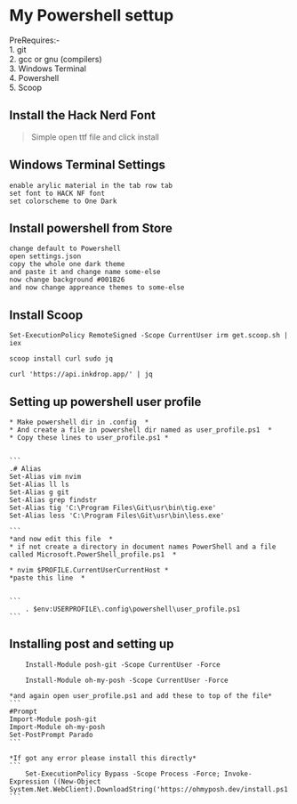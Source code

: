 # My Powershell settup

PreRequires:-   
	1. git  
	2. gcc or gnu (compilers)  
	3. Windows Terminal  
	4. Powershell  
	5. Scoop  				

## Install the Hack Nerd Font
> Simple open ttf file and click install  
## Windows Terminal Settings

```
enable arylic material in the tab row tab
set font to HACK NF font
set colorscheme to One Dark
```
## Install powershell from Store

```
change default to Powershell
open settings.json 
copy the whole one dark theme
and paste it and change name some-else
now change background #001B26
and now change appreance themes to some-else

```

## Install Scoop

`
Set-ExecutionPolicy RemoteSigned -Scope CurrentUser
irm get.scoop.sh | iex
`

```
scoop install curl sudo jq
```

```
curl 'https://api.inkdrop.app/' | jq
```

## Setting up powershell user profile

	* Make powershell dir in .config  *
	* And create a file in powershell dir named as user_profile.ps1  *
	* Copy these lines to user_profile.ps1 *
	
	
	```
	.# Alias
	Set-Alias vim nvim
	Set-Alias ll ls
	Set-Alias g git
	Set-Alias grep findstr
	Set-Alias tig 'C:\Program Files\Git\usr\bin\tig.exe'
	Set-Alias less 'C:\Program Files\Git\usr\bin\less.exe'
	
	```
	*and now edit this file  *  
	* if not create a directory in document names PowerShell and a file called Microsoft.PowerShell_profile.ps1  *  
	
	* nvim $PROFILE.CurrentUserCurrentHost *  
	*paste this line  *
	
	
	```
		. $env:USERPROFILE\.config\powershell\user_profile.ps1
	```

## Installing post and setting up
```
	Install-Module posh-git -Scope CurrentUser -Force
```


```
	Install-Module oh-my-posh -Scope CurrentUser -Force
```

	*and again open user_profile.ps1 and add these to top of the file*
	```
	#Prompt
	Import-Module posh-git
	Import-Module oh-my-posh
	Set-PostPrompt Parado
	```

	*If got any error please install this directly*
	```
		Set-ExecutionPolicy Bypass -Scope Process -Force; Invoke-Expression ((New-Object System.Net.WebClient).DownloadString('https://ohmyposh.dev/install.ps1'))
	```
